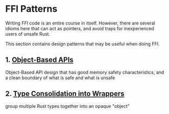 # FFI Patterns

Writing FFI code is an entire course in itself. However, there are several idioms here that can act as pointers, and avoid traps for inexperienced users of unsafe Rust.

This section contains design patterns that may be useful when doing FFI.

## 1. [Object-Based APIs](./ffi-export.md)
Object-Based API design that has good memory safety characteristics, and a clean boundary of what is safe and what is unsafe

## 2. [Type Consolidation into Wrappers](./ffi-wrappers.md)
group multiple Rust types together into an opaque "object"

